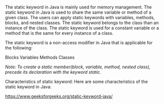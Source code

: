 The static keyword in Java is mainly used for memory management. The static keyword in Java is used to share the same variable or method of a given class. The users can apply static keywords with variables, methods, blocks, and nested classes. The static keyword belongs to the class than an instance of the class. The static keyword is used for a constant variable or a method that is the same for every instance of a class.

The static keyword is a non-access modifier in Java that is applicable for the following:

Blocks
Variables
Methods
Classes

_Note: To create a static member(block, variable, method, nested class), precede its declaration with the keyword static._

Characteristics of static keyword:
Here are some characteristics of the static keyword in Java:

https://www.geeksforgeeks.org/static-keyword-java/
